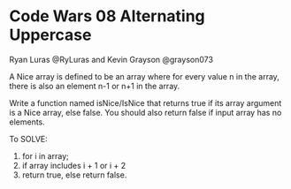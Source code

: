 # Code Wars 08 Alternating Uppercase
Ryan Luras @RyLuras and Kevin Grayson @grayson073

A Nice array is defined to be an array where for every value n in the array, there is also an element n-1 or n+1 in the array.

Write a function named isNice/IsNice that returns true if its array argument is a Nice array, else false. You should also return false if input array has no elements.

To SOLVE:

1. for i in array;
2. if array includes i + 1 or i + 2
3. return true, else return false.